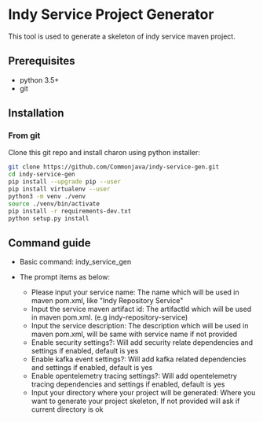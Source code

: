# Indy Service Project Generator

This tool is used to generate a skeleton of indy service maven project.

## Prerequisites

* python 3.5+
* git

## Installation

### From git

Clone this git repo and install charon using python installer:

```bash
git clone https://github.com/Commonjava/indy-service-gen.git
cd indy-service-gen
pip install --upgrade pip --user
pip install virtualenv --user
python3 -m venv ./venv
source ./venv/bin/activate
pip install -r requirements-dev.txt
python setup.py install 
```

## Command guide

* Basic command: indy_service_gen
* The prompt items as below:

  * Please input your service name: The name which will be used in maven pom.xml, like "Indy Repository Service"
  * Input the service maven artifact id: The artifactId which will be used in maven pom.xml. (e.g indy-repository-service)
  * Input the service description: The description which will be used in maven pom.xml, will be same with service name if not provided
  * Enable security settings?: Will add security relate dependencies and settings if enabled, default is yes
  * Enable kafka event settings?: Will add kafka related dependencies and settings if enabled, default is yes
  * Enable opentelemetry tracing settings?: Will add opentelemetry tracing dependencies and settings if enabled, default is yes
  * Input your directory where your project will be generated: Where you want to generate your project skeleton, If not provided will ask if current directory is ok

